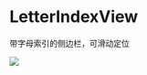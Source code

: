 # LetterIndexView
带字母索引的侧边栏，可滑动定位

![](https://github.com/leavesC/LetterIndexView/blob/master/demo.gif)
